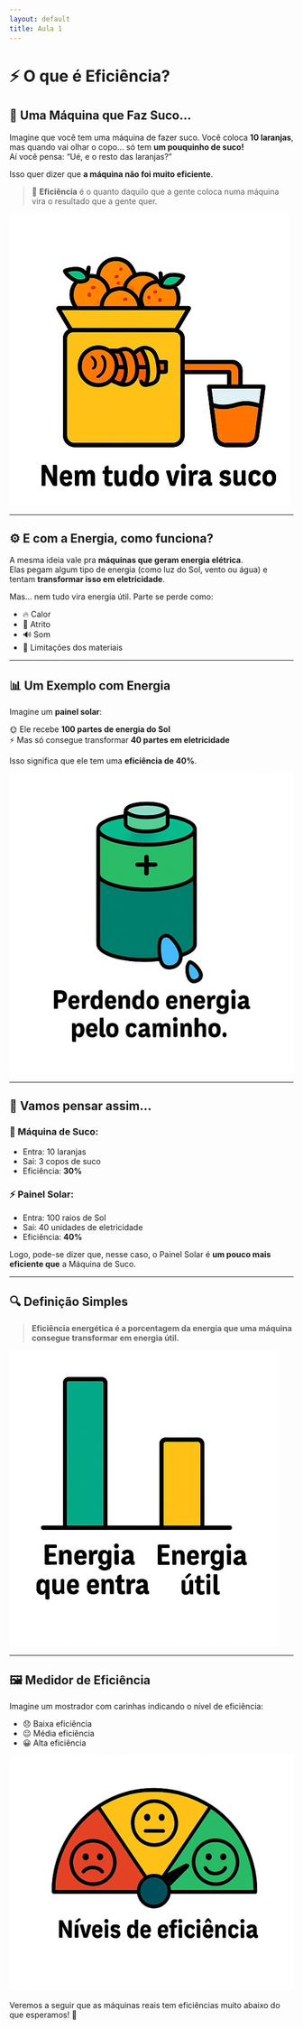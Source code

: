 ```yaml
---
layout: default
title: Aula 1
---
```


# ⚡ O que é Eficiência?

## 🍊 Uma Máquina que Faz Suco…

Imagine que você tem uma máquina de fazer suco. Você coloca **10 laranjas**, mas quando vai olhar o copo… só tem **um pouquinho de suco!**  
Aí você pensa: “Ué, e o resto das laranjas?”

Isso quer dizer que **a máquina não foi muito eficiente**.

> 💬 **Eficiência** é o quanto daquilo que a gente coloca numa máquina vira o resultado que a gente quer.

![Nem tudo vira suco](./IMAGES/suco-de-laranja-eficiencia.jpg)


---

## ⚙️ E com a Energia, como funciona?

A mesma ideia vale pra **máquinas que geram energia elétrica**.  
Elas pegam algum tipo de energia (como luz do Sol, vento ou água) e tentam **transformar isso em eletricidade**.

Mas... nem tudo vira energia útil. Parte se perde como:

- 🔥 Calor
- 💨 Atrito
- 🔊 Som
- 🧱 Limitações dos materiais

---

## 📊 Um Exemplo com Energia

Imagine um **painel solar**:

🌞 Ele recebe **100 partes de energia do Sol**  
⚡ Mas só consegue transformar **40 partes em eletricidade**  

Isso significa que ele tem uma **eficiência de 40%**.

![Perdendo energia pelo caminho](./IMAGES/perdendo-energia-eficiencia.jpg)

---

## 🧠 Vamos pensar assim...

### 🧃 Máquina de Suco:
- Entra: 10 laranjas  
- Sai: 3 copos de suco  
- Eficiência: **30%**

### ⚡ Painel Solar:
- Entra: 100 raios de Sol  
- Sai: 40 unidades de eletricidade  
- Eficiência: **40%**

Logo, pode-se dizer que, nesse caso, o Painel Solar é **um pouco mais eficiente que** a Máquina de Suco.

---

## 🔍 Definição Simples

> **Eficiência energética é a porcentagem da energia que uma máquina consegue transformar em energia útil.**

![Energia que entra vs. Energia útil](./IMAGES/perdendo-energia-eficiencia-2.jpg)

---

## 🖼️ Medidor de Eficiência

Imagine um mostrador com carinhas indicando o nível de eficiência:

- 😞 Baixa eficiência  
- 😐 Média eficiência  
- 😀 Alta eficiência  

![Níveis de eficiência](./IMAGES/niveis-de-eficiencia.jpg)

Veremos a seguir que as máquinas reais tem eficiências muito abaixo do que esperamos! 😬
